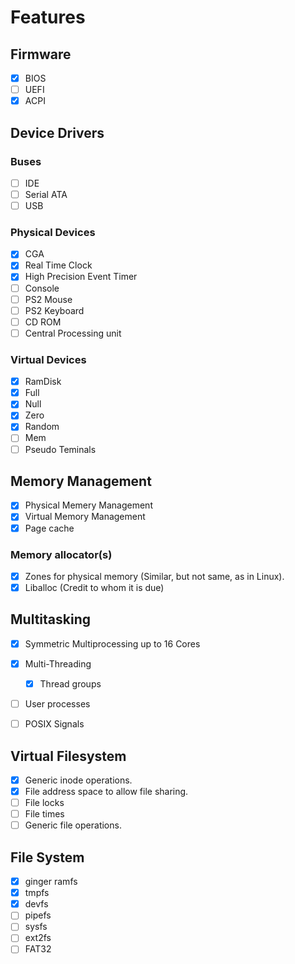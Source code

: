 # Features

## Firmware

- [x] BIOS
- [ ] UEFI
- [x] ACPI

## Device Drivers

### Buses

- [ ] IDE
- [ ] Serial ATA
- [ ] USB

### Physical Devices

- [x] CGA
- [x] Real Time Clock
- [x] High Precision Event Timer
- [ ] Console
- [ ] PS2 Mouse
- [ ] PS2 Keyboard
- [ ] CD ROM
- [ ] Central Processing unit

### Virtual Devices

- [x] RamDisk
- [x] Full
- [x] Null
- [x] Zero
- [x] Random
- [ ] Mem
- [ ] Pseudo Teminals

## Memory Management

- [x] Physical Memery Management
- [x] Virtual Memory Management
- [x] Page cache

### Memory allocator(s)
  
- [x] Zones for physical memory (Similar, but not same, as in Linux).
- [x] Liballoc (Credit to whom it is due)

## Multitasking

- [x] Symmetric Multiprocessing up to 16 Cores
- [x] Multi-Threading
  - [x] Thread groups
- [ ] User processes

- [ ] POSIX Signals

## Virtual Filesystem

- [x] Generic inode operations.
- [x] File address space to allow file sharing.
- [ ] File locks
- [ ] File times
- [ ] Generic file operations.

## File System

- [x] ginger ramfs
- [x] tmpfs
- [x] devfs
- [ ] pipefs
- [ ] sysfs
- [ ] ext2fs
- [ ] FAT32
